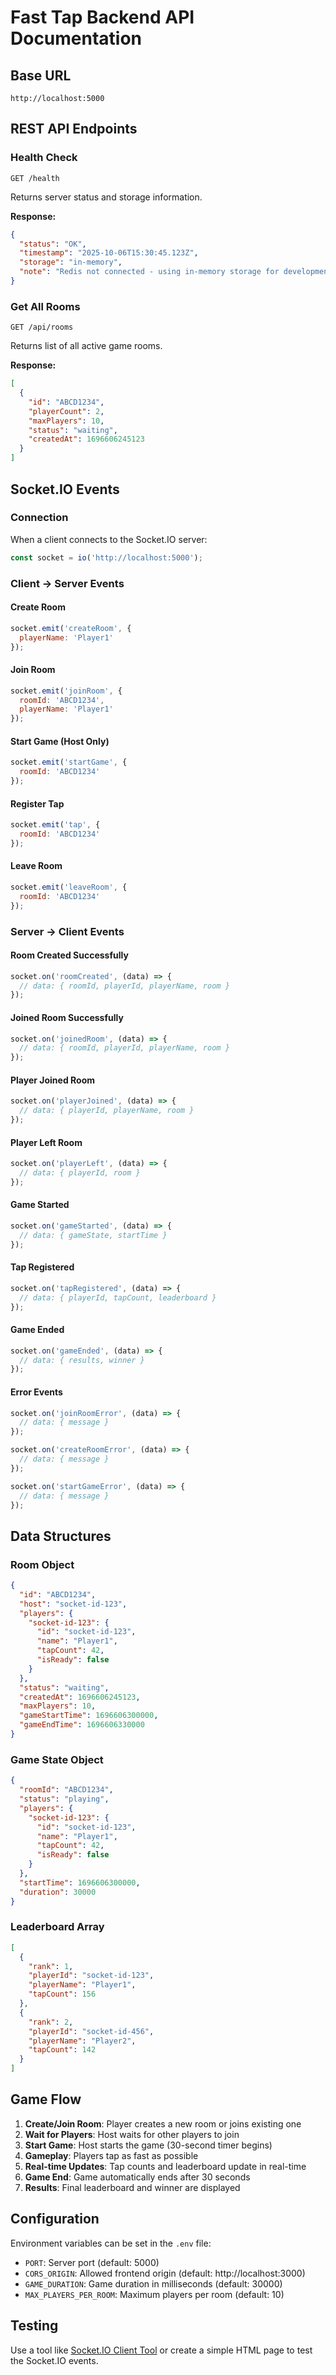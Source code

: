 # Fast Tap Backend API Documentation

## Base URL
```
http://localhost:5000
```

## REST API Endpoints

### Health Check
```
GET /health
```
Returns server status and storage information.

**Response:**
```json
{
  "status": "OK",
  "timestamp": "2025-10-06T15:30:45.123Z",
  "storage": "in-memory",
  "note": "Redis not connected - using in-memory storage for development"
}
```

### Get All Rooms
```
GET /api/rooms
```
Returns list of all active game rooms.

**Response:**
```json
[
  {
    "id": "ABCD1234",
    "playerCount": 2,
    "maxPlayers": 10,
    "status": "waiting",
    "createdAt": 1696606245123
  }
]
```

## Socket.IO Events

### Connection
When a client connects to the Socket.IO server:
```javascript
const socket = io('http://localhost:5000');
```

### Client → Server Events

#### Create Room
```javascript
socket.emit('createRoom', { 
  playerName: 'Player1' 
});
```

#### Join Room
```javascript
socket.emit('joinRoom', { 
  roomId: 'ABCD1234', 
  playerName: 'Player1' 
});
```

#### Start Game (Host Only)
```javascript
socket.emit('startGame', { 
  roomId: 'ABCD1234' 
});
```

#### Register Tap
```javascript
socket.emit('tap', { 
  roomId: 'ABCD1234' 
});
```

#### Leave Room
```javascript
socket.emit('leaveRoom', { 
  roomId: 'ABCD1234' 
});
```

### Server → Client Events

#### Room Created Successfully
```javascript
socket.on('roomCreated', (data) => {
  // data: { roomId, playerId, playerName, room }
});
```

#### Joined Room Successfully
```javascript
socket.on('joinedRoom', (data) => {
  // data: { roomId, playerId, playerName, room }
});
```

#### Player Joined Room
```javascript
socket.on('playerJoined', (data) => {
  // data: { playerId, playerName, room }
});
```

#### Player Left Room
```javascript
socket.on('playerLeft', (data) => {
  // data: { playerId, room }
});
```

#### Game Started
```javascript
socket.on('gameStarted', (data) => {
  // data: { gameState, startTime }
});
```

#### Tap Registered
```javascript
socket.on('tapRegistered', (data) => {
  // data: { playerId, tapCount, leaderboard }
});
```

#### Game Ended
```javascript
socket.on('gameEnded', (data) => {
  // data: { results, winner }
});
```

#### Error Events
```javascript
socket.on('joinRoomError', (data) => {
  // data: { message }
});

socket.on('createRoomError', (data) => {
  // data: { message }
});

socket.on('startGameError', (data) => {
  // data: { message }
});
```

## Data Structures

### Room Object
```json
{
  "id": "ABCD1234",
  "host": "socket-id-123",
  "players": {
    "socket-id-123": {
      "id": "socket-id-123",
      "name": "Player1",
      "tapCount": 42,
      "isReady": false
    }
  },
  "status": "waiting",
  "createdAt": 1696606245123,
  "maxPlayers": 10,
  "gameStartTime": 1696606300000,
  "gameEndTime": 1696606330000
}
```

### Game State Object
```json
{
  "roomId": "ABCD1234",
  "status": "playing",
  "players": {
    "socket-id-123": {
      "id": "socket-id-123",
      "name": "Player1",
      "tapCount": 42,
      "isReady": false
    }
  },
  "startTime": 1696606300000,
  "duration": 30000
}
```

### Leaderboard Array
```json
[
  {
    "rank": 1,
    "playerId": "socket-id-123",
    "playerName": "Player1",
    "tapCount": 156
  },
  {
    "rank": 2,
    "playerId": "socket-id-456",
    "playerName": "Player2",
    "tapCount": 142
  }
]
```

## Game Flow

1. **Create/Join Room**: Player creates a new room or joins existing one
2. **Wait for Players**: Host waits for other players to join
3. **Start Game**: Host starts the game (30-second timer begins)
4. **Gameplay**: Players tap as fast as possible
5. **Real-time Updates**: Tap counts and leaderboard update in real-time
6. **Game End**: Game automatically ends after 30 seconds
7. **Results**: Final leaderboard and winner are displayed

## Configuration

Environment variables can be set in the `.env` file:

- `PORT`: Server port (default: 5000)
- `CORS_ORIGIN`: Allowed frontend origin (default: http://localhost:3000)
- `GAME_DURATION`: Game duration in milliseconds (default: 30000)
- `MAX_PLAYERS_PER_ROOM`: Maximum players per room (default: 10)

## Testing

Use a tool like [Socket.IO Client Tool](https://socket.io/docs/v4/client-api/) or create a simple HTML page to test the Socket.IO events.